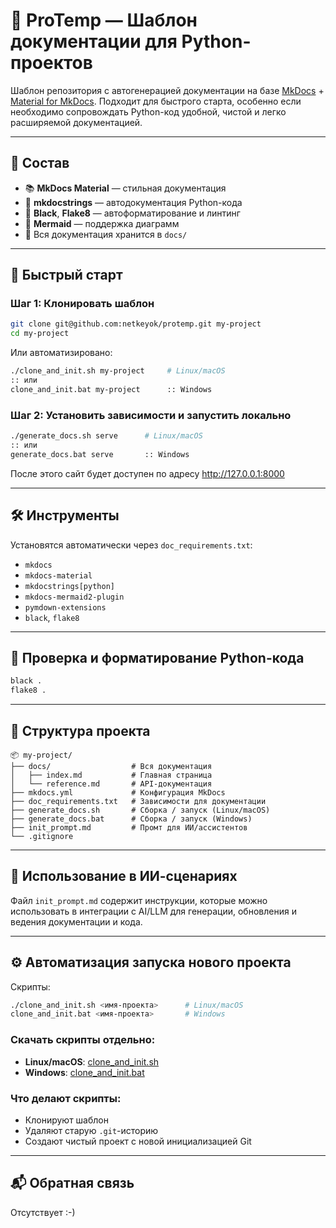 # 📘 ProTemp — Шаблон документации для Python-проектов

Шаблон репозитория с автогенерацией документации на базе [MkDocs](https://www.mkdocs.org/) + [Material for MkDocs](https://squidfunk.github.io/mkdocs-material/). Подходит для быстрого старта, особенно если необходимо сопровождать Python-код удобной, чистой и легко расширяемой документацией.

---

## 🔧 Состав

- 📚 **MkDocs Material** — стильная документация
- 🧠 **mkdocstrings** — автодокументация Python-кода
- 🧼 **Black**, **Flake8** — автоформатирование и линтинг
- 🧾 **Mermaid** — поддержка диаграмм
- 📂 Вся документация хранится в `docs/`

---

## 🚀 Быстрый старт

### Шаг 1: Клонировать шаблон

```bash
git clone git@github.com:netkeyok/protemp.git my-project
cd my-project
```

Или автоматизировано:

```bash
./clone_and_init.sh my-project     # Linux/macOS
:: или
clone_and_init.bat my-project      :: Windows
```

### Шаг 2: Установить зависимости и запустить локально

```bash
./generate_docs.sh serve      # Linux/macOS
:: или
generate_docs.bat serve       :: Windows
```

После этого сайт будет доступен по адресу http://127.0.0.1:8000

---

## 🛠 Инструменты

Установятся автоматически через `doc_requirements.txt`:

- `mkdocs`
- `mkdocs-material`
- `mkdocstrings[python]`
- `mkdocs-mermaid2-plugin`
- `pymdown-extensions`
- `black`, `flake8`

---

## 🧪 Проверка и форматирование Python-кода

```bash
black .
flake8 .
```

---

## 📄 Структура проекта

```
📦 my-project/
├── docs/                  # Вся документация
│   ├── index.md           # Главная страница
│   └── reference.md       # API-документация
├── mkdocs.yml             # Конфигурация MkDocs
├── doc_requirements.txt   # Зависимости для документации
├── generate_docs.sh       # Сборка / запуск (Linux/macOS)
├── generate_docs.bat      # Сборка / запуск (Windows)
├── init_prompt.md         # Промт для ИИ/ассистентов
└── .gitignore
```

---

## 🧠 Использование в ИИ-сценариях

Файл `init_prompt.md` содержит инструкции, которые можно использовать в интеграции с AI/LLM для генерации, обновления и ведения документации и кода.

---

## ⚙️ Автоматизация запуска нового проекта

Скрипты:

```bash
./clone_and_init.sh <имя-проекта>      # Linux/macOS
clone_and_init.bat <имя-проекта>       # Windows
```

### Скачать скрипты отдельно:

- **Linux/macOS**: [clone_and_init.sh](https://raw.githubusercontent.com/netkeyok/protemp/refs/heads/main/clone_and_init.sh)
- **Windows**: [clone_and_init.bat](https://raw.githubusercontent.com/netkeyok/protemp/refs/heads/main/clone_and_init.bat)

### Что делают скрипты:

- Клонируют шаблон
- Удаляют старую `.git`-историю
- Создают чистый проект с новой инициализацией Git

---

## 📬 Обратная связь

Отсутствует :-)
